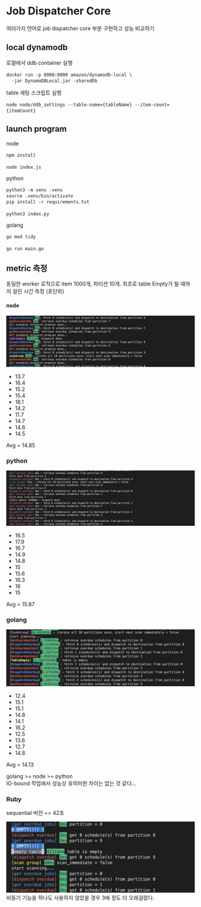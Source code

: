 Job Dispatcher Core
===================
여러가지 언어로 job dispatcher core 부분 구현하고 성능 비교하기

local dynamodb
--------------
로컬에서 ddb container 실행
```
docker run -p 8000:8000 amazon/dynamodb-local \
  -jar DynamoDBLocal.jar -sharedDb
```

table 세팅 스크립트 실행
```
node node/ddb_settings --table-name={tableName} --item-count={itemCount}
```
launch program
---------------
node
```
npm install

node index.js
```

python
```
python3 -m venv .venv
source .venv/bin/activate
pip install -r requirements.txt

python3 index.py
```

golang
```
go mod tidy

go run main.go
```

metric 측정
----------
동일한 worker 로직으로 item 1000개, 파티션 10개. 최초로 table Empty가 될 때까지 걸린 시간 측정 (초단위)

#### node
![node](./images/node.png)
- 13.7
- 16.4
- 15.2
- 15.4
- 18.1
- 14.2
- 11.7
- 14.7
- 14.6
- 14.5

Avg = 14.85

### python
![python](./images/python.png)
- 16.5
- 17.9
- 16.7
- 14.9
- 14.8
- 15
- 15.6
- 16.3
- 16
- 15

Avg = 15.87

### golang
![golang](./images/golang.png)
- 12.4
- 15.1
- 15.1
- 14.8
- 14.1
- 16.2
- 12.5
- 13.6
- 12.7
- 14.8

Avg = 14.13

golang >= node >= python   
IO-bound 작업에서 성능상 유의미한 차이는 없는 것 같다...


### Ruby
sequential 버전 => 42초

![ruby 순차실행](images/ruby-sequential.png)
비동기 기능을 하나도 사용하지 않았을 경우 3배 정도 더 오래걸렸다.


